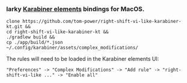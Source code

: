 ### larky [Karabiner elements](https://github.com/tekezo/Karabiner-Elements) bindings for MacOS.

```shell
clone https://github.com/tom-power/right-shift-vi-like-karabiner-kt.git &&
cd right-shift-vi-like-karabiner-kt &&
./gradlew build &&
cp ./app/build/*.json ~/.config/karabiner/assets/complex_modifications/
```

The rules will need to be loaded in the Karabiner elements UI:

```"Preferences" -> "Complex Modifications" -> "Add rule" -> "right-shift-vi-like ..." -> "Enable all"```
